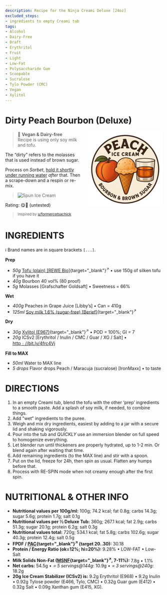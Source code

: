 ```yaml
---
description: Recipe for the Ninja Creami Deluxe [24oz]
excluded_steps:
- ingredients to empty Creami tub
tags:
- Alcohol
- Dairy-Free
- Draft
- Erythritol
- Fruit
- Light
- Low-Fat
- Polysaccharide Gum
- Scoopable
- Sucralose
- Tylo Powder (CMC)
- Vegan
- Xylitol
---
```

# Dirty Peach Bourbon (Deluxe)
<img style="float: right; margin-left: 1.5em;" width=240 alt="Logo" src="logo-peach-bourbon.png" />

> 🌿 **Vegan & Dairy-free**<br />Recipe is using only soy milk and tofu.

The “dirty” refers to the molasses that is used instead of brown sugar.

Process on *Sorbet*, [hold it shortly under running water](https://jhermann.github.io/ice-creamery/info/tips%2Btricks/#handling-of-icy-sides-bottom)
*after* that.
Then a scrape-down and a respin or re-mix.

> <img width=360 alt="Spun Ice Cream" src="" class="zoomable" />

Rating: 😋🍑 (untested)

> <sup>Inspired by [u/formercotsachick](https://www.reddit.com/user/formercotsachick/)</sup>

# INGREDIENTS

ℹ️ Brand names are in square brackets `[...]`.

**Prep**

  - _50g_ [Tofu (plain) \[REWE Bio\]](/ice-creamery/info/ingredients/#tofu){target="_blank"}<sup>↗</sup> • use 150g of silken tofu if you have it
  - _40g_ Bourbon 40 vol% (80 proof)
  - _5g_ Molasses [Grafschafter Goldsaft] • Sweetness = 66%

**Wet**

  - _400g_ Peaches in Grape Juice [Libby’s] • Can = 410g
  - _125ml_ [Soy milk 1.6% (sugar-free) \[Berief\]](/ice-creamery/info/ingredients/#soy-milk){target="_blank"}<sup>↗</sup>

**Dry**

  - _30g_ [Xylitol (E967)](/ice-creamery/info/ingredients/#xylitol-e967){target="_blank"}<sup>↗</sup> • POD = 100%; GI = 7
  - _20g_ ICSv2 [Erythritol / Inulin / CMC / Guar / XG / Salt] • [http﹕//bit.ly/4frc4Vj](https://jhermann.github.io/ice-creamery/I/Ice%20Cream%20Stabilizer%20(ICS)/)

**Fill to MAX**

  - _50ml_ Water to MAX line
  - _5 drops_ Flavor drops Peach / Maracuja (sucralose) [IronMaxx] • to taste

# DIRECTIONS

 1. In an empty Creami tub, blend the tofu with the other ‘prep’ ingredients to a smooth paste. Add a splash of soy milk, if needed, to combine things.
 1. Add "wet" ingredients to the puree.
 1. Weigh and mix dry ingredients, easiest by adding to a jar with a secure lid and shaking vigorously.
 1. Pour into the tub and *QUICKLY* use an immersion blender on full speed to homogenize everything.
 1. Let blender run until thickeners are properly hydrated, up to 1-2 min. Or blend again after waiting that time.
 1. Add remaining ingredients (to the MAX line) and stir with a spoon.
 1. Put on the lid, freeze for 24h, then spin as usual. Flatten any humps before that.
 1. Process with RE-SPIN mode when not creamy enough after the first spin.

# NUTRITIONAL & OTHER INFO
- **Nutritional values per 100g/ml:** 100g; 74.2 kcal; fat 0.8g; carbs 14.3g; sugar 5.6g; protein 1.7g; salt 0.1g
- **Nutritional values per ½ Deluxe Tub:** 360g; 267.1 kcal; fat 2.9g; carbs 51.3g; sugar 20.1g; protein 6.2g; salt 0.3g
- **Nutritional values total:** 720g; 534.1 kcal; fat 5.8g; carbs 102.6g; sugar 40.3g; protein 12.4g; salt 0.5g
- **FPDF / [PAC](/ice-creamery/info/glossary/#potere-anti-congelante-pac){target="_blank"}<sup>↗</sup> (target 20..30):** 30.18
- **Protein / Energy Ratio (ok=12%; hi=20%):** 9.28% • LOW-FAT • Low-Salt
- **Milk Solids Non-Fat ([MSNF](/ice-creamery/info/glossary/#milk-solids-not-fat-msnf){target="_blank"}<sup>↗</sup>, 7-11%):** 7.8g • 1.1%
- **Net carbs:** 54.5g • *∝ 5 servings@144g:* 10.9g • *∝ 3 servings@240g:* 18.2g
- **20g Ice Cream Stabilizer (ICSv2) is:** 9.2g Erythritol (E968) • 9.2g Inulin • 0.92g Tylose powder (E466, Tylo, CMC) • 0.32g Guar gum (E412) • 0.32g Salt • 0.09g Xanthan gum (E415, XG).
